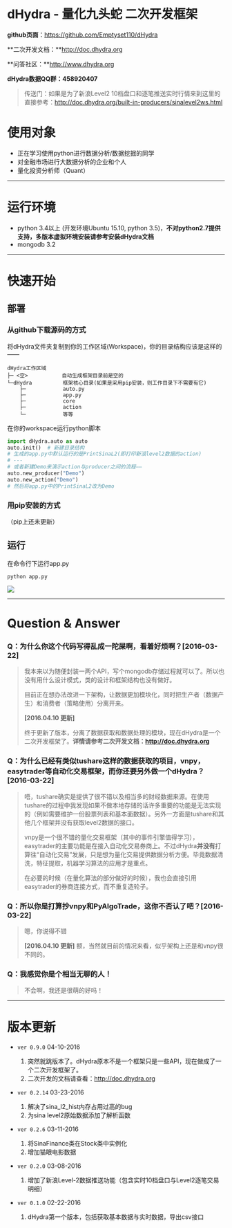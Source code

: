 # dHydra - 量化九头蛇 二次开发框架

**github页面**：https://github.com/Emptyset110/dHydra

**二次开发文档：**http://doc.dhydra.org

**问答社区：**http://www.dhydra.org

**dHydra数据QQ群：458920407**

> 传送门：如果是为了新浪Level2 10档盘口和逐笔推送实时行情来到这里的
> 直接参考：http://doc.dhydra.org/built-in-producers/sinalevel2ws.html

# 使用对象
- 正在学习使用python进行数据分析/数据挖掘的同学
- 对金融市场进行大数据分析的企业和个人
- 量化投资分析师（Quant）

---

# 运行环境
 - python 3.4以上 (开发环境Ubuntu 15.10, python 3.5)，**不对python2.7提供支持，多版本虚拟环境安装请参考安装dHydra文档**
 - mongodb 3.2
 
---


# 快速开始
## 部署
### 从github下载源码的方式
将dHydra文件夹复制到你的工作区域(Workspace)，你的目录结构应该是这样的——
```
dHydra工作区域
├─ <空>           自动生成框架目录前是空的
└─dHydra          框架核心目录(如果是采用pip安装，则工作目录下不需要有它)
    ├─            auto.py
    ├─            app.py
    ├─            core
    ├─            action
    └─            等等
```
在你的workspace运行python脚本
```python
import dHydra.auto as auto
auto.init()  # 新建目录结构
# 生成的app.py中默认运行的是PrintSinaL2(即打印新浪level2数据的action)
# ---
# 或者新建Demo来演示action与producer之间的流程——
auto.new_producer("Demo")
auto.new_action("Demo")
# 然后将app.py中的PrintSinaL2改为Demo
```

### 用pip安装的方式
（pip上还未更新）

## 运行
在命令行下运行app.py
```shell
python app.py
```

![](http://doc.dhydra.org/dhydra-redevelop/dHydra%E5%BC%80%E5%8F%91%E6%A1%86%E6%9E%B6%E5%88%86%E5%B1%82%E5%9B%BE%E7%A4%BA.png)

---
# Question & Answer 

### Q：为什么你这个代码写得乱成一陀屎啊，看着好烦啊？[2016-03-22]
> 我本来以为随便封装一两个API，写个mongodb存储过程就可以了。所以也没有用什么设计模式，类的设计和框架结构也没有做好。
> 
> 目前正在想办法改进一下架构，让数据更加模块化，同时把生产者（数据产生）和消费者（策略使用）分离开来。
> 
> **[2016.04.10 更新]**
> 
> 终于更新了版本，分离了数据获取和数据处理的模块，现在dHydra是一个二次开发框架了。**详情请参考二次开发文档：http://doc.dhydra.org**

### Q：为什么已经有类似tushare这样的数据获取的项目，vnpy，easytrader等自动化交易框架，而你还要另外做一个dHydra？[2016-03-22]
> 唔，tushare确实是提供了很不错以及相当多的财经数据来源。在使用tushare的过程中我发现如果不做本地存储的话许多重要的功能是无法实现的（例如需要维护一份股票列表和基本面数据）。另外一方面是tushare和其他几个框架并没有获取level2数据的接口。
> 
> vnpy是一个很不错的量化交易框架（其中的事件引擎值得学习），easytrader的主要功能是在接入自动化交易券商上。不过dHydra**并没有**打算往“自动化交易”发展，只是想为量化交易提供数据分析方便。毕竟数据清洗，特征提取，机器学习算法的应用才是重点。
> 
> 在必要的时候（在量化算法的部分做好的时候），我也会直接引用easytrader的券商连接方式，而不重复造轮子。

### Q：所以你是打算抄vnpy和PyAlgoTrade，这你不否认了吧？[2016-03-22]
> 嗯，你说得不错
> 
> **[2016.04.10 更新]**
> 额，当然就目前的情况来看，似乎架构上还是和vnpy很不同的。 

### Q：我感觉你是个相当无聊的人！
> 不会啊，我还是很萌的好吗！

---

# 版本更新
- `ver 0.9.0`   04-10-2016
  1. 突然就跳版本了。dHydra原本不是一个框架只是一些API，现在做成了一个二次开发框架了。
  2. 二次开发的文档请查看：http://doc.dhydra.org
- `ver 0.2.14`  03-23-2016
  1. 解决了sina_l2_hist内存占用过高的bug
  2. 为sina level2原始数据添加了解析函数

- `ver 0.2.6`   03-11-2016
  1. 将SinaFinance类在Stock类中实例化
  2. 增加猫眼电影数据

- `ver 0.2.0`   03-08-2016
  1. 增加了新浪Level-2数据推送功能（包含实时10档盘口与Level2逐笔交易明细）

- `ver 0.1.0`   02-22-2016
  1. dHydra第一个版本，包括获取基本数据与实时数据，导出csv接口
